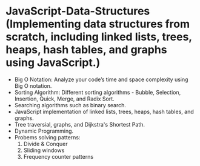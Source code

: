 # JavaScript-Data-Structures (Implementing data structures from scratch, including linked lists, trees, heaps, hash tables, and graphs using JavaScript.)

* Big O Notation: Analyze your code’s time and space complexity using Big O notation.
* Sorting Algorithm: Different sorting algorithms - Bubble, Selection, Insertion, Quick, Merge, and Radix Sort. 
* Searching algorithms such as binary search.
* JavaScript implementation of linked lists, trees, heaps, hash tables, and graphs.
* Tree traversial, graphs, and Dijkstra's Shortest Path.
* Dynamic Programming.
* Probems solving patterns: 
    1. Divide & Conquer
    2. Sliding windows
    3. Frequency counter patterns

